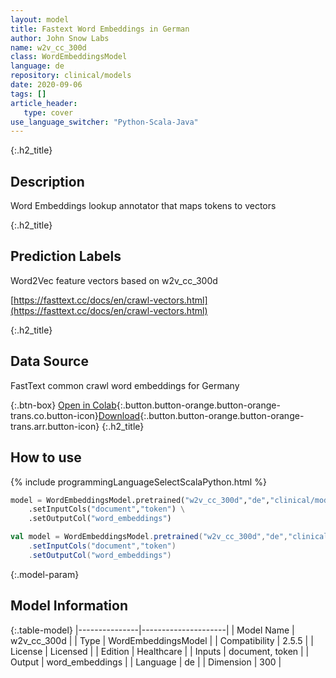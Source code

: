 ```yaml
---
layout: model
title: Fastext Word Embeddings in German
author: John Snow Labs
name: w2v_cc_300d
class: WordEmbeddingsModel
language: de
repository: clinical/models
date: 2020-09-06
tags: []
article_header:
   type: cover
use_language_switcher: "Python-Scala-Java"
---
```


{:.h2_title}
## Description
Word Embeddings lookup annotator that maps tokens to vectors  


{:.h2_title}
## Prediction Labels
Word2Vec feature vectors based on w2v_cc_300d

[https://fasttext.cc/docs/en/crawl-vectors.html](https://fasttext.cc/docs/en/crawl-vectors.html)

{:.h2_title}
## Data Source
FastText common crawl word embeddings for Germany

{:.btn-box}
[Open in Colab](https://colab.research.google.com/github/JohnSnowLabs/spark-nlp-workshop/blob/master/tutorials/Certification_Trainings/Healthcare/14.German_Healthcare_Models.ipynb){:.button.button-orange.button-orange-trans.co.button-icon}[Download](https://s3.amazonaws.com/auxdata.johnsnowlabs.com/clinical/models/w2v_cc_300d_de_2.5.5_2.4_1599428063692.zip){:.button.button-orange.button-orange-trans.arr.button-icon}
{:.h2_title}
## How to use 
<div class="tabs-box" markdown="1">

{% include programmingLanguageSelectScalaPython.html %}

```python
model = WordEmbeddingsModel.pretrained("w2v_cc_300d","de","clinical/models") \
	.setInputCols("document","token") \
	.setOutputCol("word_embeddings")
```

```scala
val model = WordEmbeddingsModel.pretrained("w2v_cc_300d","de","clinical/models")
	.setInputCols("document","token")
	.setOutputCol("word_embeddings")
```
</div>



{:.model-param}
## Model Information

{:.table-model}
|---------------|---------------------|
| Model Name    | w2v_cc_300d         |
| Type          | WordEmbeddingsModel |
| Compatibility | 2.5.5               |
| License       | Licensed            |
| Edition       | Healthcare          |
| Inputs        | document, token     |
| Output        | word_embeddings     |
| Language      | de                  |
| Dimension     | 300                 |

